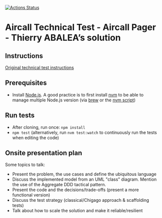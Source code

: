 [![Actions Status](https://github.com/ThierryAbalea/aircall-technical-test-pager/workflows/Node%20CI/badge.svg)](https://github.com/ThierryAbalea/aircall-technical-test-pager/actions)

# Aircall Technical Test - Aircall Pager - Thierry ABALEA’s solution

## Instructions

[Original technical test instructions](INSTRUCTIONS.md)

## Prerequisites

* Install [Node.js](https://nodejs.org). A good practice is to first install [nvm](https://github.com/nvm-sh/nvm) to be able to manage multiple Node.js version (via [brew](https://brew.sh/) or the [nvm script](https://github.com/nvm-sh/nvm#install--update-script))

## Run tests

* After cloning, run once: `npm install`
* `npm test` (alternatively, run `nvm test:watch` to continuously run the tests when editing the code)

## Onsite presentation plan

Some topics to talk:
* Present the problem, the use cases and define the ubiquitous language
* Discuss the implemented model from an UML "class" diagram. Mention the use of the Aggregate DDD tactical pattern.
* Present the code and the decisions/trade-offs (present a more functional version)
* Discuss the test strategy (classical/Chigago approach & scaffolding tests)
* Talk about how to scale the solution and make it reliable/resilient
